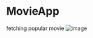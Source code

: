 # MovieApp
fetching popular movie
![image](https://user-images.githubusercontent.com/29175500/165373647-48c77c2e-e669-4207-a123-7cd932e7c6e4.png)
